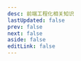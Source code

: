 ```yaml
---
desc: 前端工程化相关知识
lastUpdated: false
prev: false
next: false
aside: false
editLink: false
---
```


<SummaryPage path="/前端工程化/" :desc="$frontmatter.desc"></SummaryPage>
